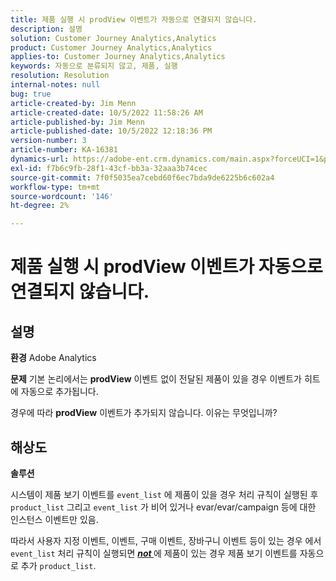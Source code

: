 ```yaml
---
title: 제품 실행 시 prodView 이벤트가 자동으로 연결되지 않습니다.
description: 설명
solution: Customer Journey Analytics,Analytics
product: Customer Journey Analytics,Analytics
applies-to: Customer Journey Analytics,Analytics
keywords: 자동으로 분류되지 않고, 제품, 실행
resolution: Resolution
internal-notes: null
bug: true
article-created-by: Jim Menn
article-created-date: 10/5/2022 11:58:26 AM
article-published-by: Jim Menn
article-published-date: 10/5/2022 12:18:36 PM
version-number: 3
article-number: KA-16381
dynamics-url: https://adobe-ent.crm.dynamics.com/main.aspx?forceUCI=1&pagetype=entityrecord&etn=knowledgearticle&id=43d0a503-a544-ed11-bba1-000d3a3064b8
exl-id: f7b6c9fb-28f1-43cf-bb3a-32aaa3b74cec
source-git-commit: 7f0f5035ea7cebd60f6ec7bda9de6225b6c602a4
workflow-type: tm+mt
source-wordcount: '146'
ht-degree: 2%

---
```


# 제품 실행 시 prodView 이벤트가 자동으로 연결되지 않습니다.

## 설명


<b>환경</b>
Adobe Analytics

<b>문제</b>
기본 논리에서는 <b>prodView</b> 이벤트 없이 전달된 제품이 있을 경우 이벤트가 히트에 자동으로 추가됩니다.

경우에 따라 <b>prodView</b> 이벤트가 추가되지 않습니다. 이유는 무엇입니까?


## 해상도


<b>솔루션</b>

시스템이 제품 보기 이벤트를 `event_list` 에 제품이 있을 경우 처리 규칙이 실행된 후 `product_list` 그리고 `event_list` 가 비어 있거나 evar/evar/campaign 등에 대한 인스턴스 이벤트만 있음.

따라서 사용자 지정 이벤트, 이벤트, 구매 이벤트, 장바구니 이벤트 등이 있는 경우 에서 `event_list` 처리 규칙이 실행되면 <u><em><b>not </b></em></u>에 제품이 있는 경우 제품 보기 이벤트를 자동으로 추가 `product_list`.

